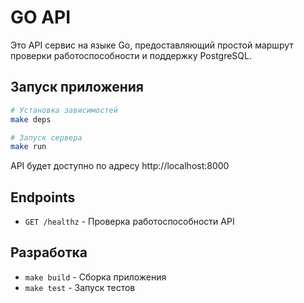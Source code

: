 # GO API

Это API сервис на языке Go, предоставляющий простой маршрут проверки работоспособности и поддержку PostgreSQL.

## Запуск приложения

```bash
# Установка зависимостей
make deps

# Запуск сервера
make run
```

API будет доступно по адресу http://localhost:8000

## Endpoints

- `GET /healthz` - Проверка работоспособности API

## Разработка

- `make build` - Сборка приложения
- `make test` - Запуск тестов
```

